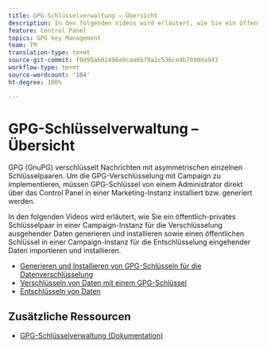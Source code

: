 ```yaml
---
title: GPG-Schlüsselverwaltung – Übersicht
description: In den folgenden Videos wird erläutert, wie Sie ein öffentlich-privates Schlüsselpaar in einer Campaign-Instanz für die Verschlüsselung ausgehender Daten generieren und installieren sowie einen öffentlichen Schlüssel in einer Campaign-Instanz für die Entschlüsselung eingehender Daten importieren und installieren.
feature: Control Panel
topics: GPG key Management
team: TM
translation-type: tm+mt
source-git-commit: f0d95ab02496a9caa6b79a2c536ce9b7090da943
workflow-type: tm+mt
source-wordcount: '164'
ht-degree: 100%

---
```



# GPG-Schlüsselverwaltung – Übersicht

GPG (GnuPG) verschlüsselt Nachrichten mit asymmetrischen einzelnen Schlüsselpaaren. Um die GPG-Verschlüsselung mit Campaign zu implementieren, müssen GPG-Schlüssel von einem Administrator direkt über das Control Panel in einer Marketing-Instanz installiert bzw. generiert werden.

In den folgenden Videos wird erläutert, wie Sie ein öffentlich-privates Schlüsselpaar in einer Campaign-Instanz für die Verschlüsselung ausgehender Daten generieren und installieren sowie einen öffentlichen Schlüssel in einer Campaign-Instanz für die Entschlüsselung eingehender Daten importieren und installieren.

* [Generieren und Installieren von GPG-Schlüsseln für die Datenverschlüsselung](./generating-and-installing-gpg-keys-for-data-encryption.md)
* [Verschlüsseln von Daten mit einem GPG-Schlüssel](./using-a-gpg-key-to-encrypt-data.md)
* [Entschlüsseln von Daten](./decrypting-data.md)

## Zusätzliche Ressourcen

* [GPG-Schlüsselverwaltung (Dokumentation)](https://docs.adobe.com/content/help/de-DE/control-panel/using/instances-settings/gpg-keys-management.html)
